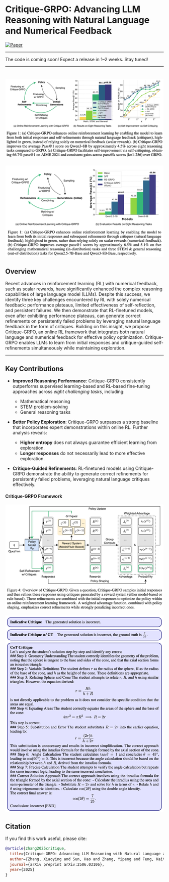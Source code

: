 # **Critique-GRPO: Advancing LLM Reasoning with Natural Language and Numerical Feedback**  
[![Paper](https://img.shields.io/badge/arXiv-2506.03106-b31b1b.svg)](https://www.arxiv.org/abs/2506.03106)


---
The code is coming soon! Expect a release in 1–2 weeks. Stay tuned!

---

![Overview](Introduction.png)
=======

![Overview](figure1.png)

## Overview

Recent advances in reinforcement learning (RL) with numerical feedback, such as scalar rewards, have significantly enhanced the complex reasoning capabilities of large language model (LLMs). Despite this success, we identify three key challenges encountered by RL with solely numerical feedback: performance plateaus, limited effectiveness of self-reflection, and persistent failures. We then demonstrate that RL-finetuned models, even after exhibiting performance plateaus, can generate correct refinements on persistently failed problems by leveraging natural language feedback in the form of critiques. Building on this insight, we propose Critique-GRPO, an online RL framework that integrates both natural language and numerical feedback for effective policy optimization. Critique-GRPO enables LLMs to learn from initial responses and critique-guided self-refinements simultaneously while maintaining exploration. 

---

## Key Contributions

- **Improved Reasoning Performance**: Critique-GRPO consistently outperforms supervised learning-based and RL-based fine-tuning approaches across *eight challenging tasks*, including:
  - Mathematical reasoning
  - STEM problem-solving
  - General reasoning tasks

- **Better Policy Exploration**: Critique-GRPO surpasses a strong baseline that incorporates expert demonstrations within online RL. Further analysis reveals:
  - **Higher entropy** does not always guarantee efficient learning from exploration.
  - **Longer responses** do not necessarily lead to more effective exploration.

- **Critique-Guided Refinements**: RL-finetuned models using Critique-GRPO demonstrate the ability to generate correct refinements for persistently failed problems, leveraging natural language critiques effectively.  

#### Critique-GRPO Framework
![Critique-GRPO Framework](Critique_GRPO.png)

![Three Types of Critique](Three_types_of_critique.png)


## Citation

If you find this work useful, please cite:

```bibtex
@article{zhang2025critique,
  title={Critique-GRPO: Advancing LLM Reasoning with Natural Language and Numerical Feedback},
  author={Zhang, Xiaoying and Sun, Hao and Zhang, Yipeng and Feng, Kaituo and Yang, Chao and Meng, Helen},
  journal={arXiv preprint arXiv:2506.03106},
  year={2025}
}
